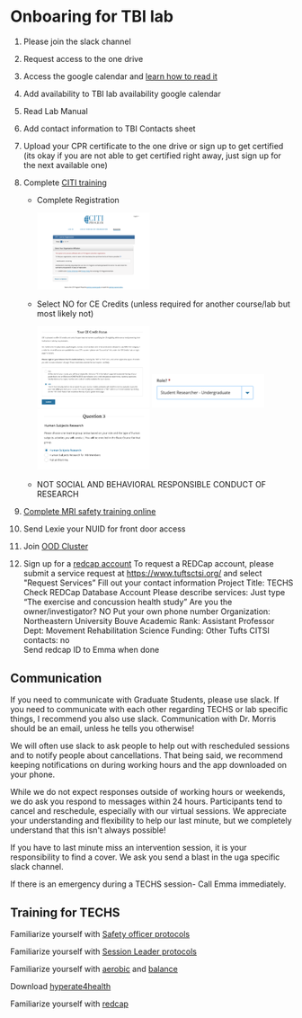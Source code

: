 # Onboaring for TBI lab
1. Please join the slack channel 
2. Request access to the one drive 
3. Access the google calendar and [learn how to read it](calendar.md)  
4. Add availability to TBI lab availability google calendar 
5. Read Lab Manual 
6. Add contact information to TBI Contacts sheet 
7. Upload your CPR certificate to the one drive or sign up to get certified (its okay if you are not able to get certified right away, just sign up for the next available one) 
8. Complete [CITI training](https://www.citiprogram.org/index.cfm?pageID=154&icat=0&ac=0&region=1&message=0#)
    - Complete Registration

      <img src="img/citi/citi1.png" alt="citi1" width="200"/>
      
    - Select NO for CE Credits (unless required for another course/lab but most likely not)

      <img src="img/citi/citi2.png" alt="citi2" width="200"/>
      <img src="img/citi/citi3.png" alt="citi3" width="200"/>
      <img src="img/citi/citi4.png" alt="citi4" width="200"/>
      
    - NOT SOCIAL AND BEHAVIORAL RESPONSIBLE CONDUCT OF RESEARCH
      
10. [Complete MRI safety training online](https://neu.co1.qualtrics.com/jfe/form/SV_9NXRuWgD0GW4yiN)  
11. Send Lexie your NUID for front door access 
12. Join [OOD Cluster](oodcluster.md)
13. Sign up for a [redcap account](https://www.tuftsctsi.org)
  To request a REDCap account, please submit a service request at https://www.tuftsctsi.org/   and select "Request Services” 
  Fill out your contact information 
  Project Title: TECHS 
  Check REDCap Database Account 
  Please describe services: Just type “The exercise and concussion health study” 
  Are you the owner/investigator? NO 
  Put your own phone number 
  Organization: Northeastern University Bouve 
  Academic Rank: Assistant Professor 
  Dept: Movement Rehabilitation Science 
  Funding: Other 
  Tufts CITSI contacts: no  
  Send redcap ID to Emma when done 
## Communication 
If you need to communicate with Graduate Students, please use slack. If you need to communicate with each other regarding TECHS or lab specific things, I recommend you also use slack. Communication with Dr. Morris should be an email, unless he tells you otherwise! 

We will often use slack to ask people to help out with rescheduled sessions and to notify people about cancellations. That being said, we recommend keeping notifications on during working hours and the app downloaded on your phone.  

While we do not expect responses outside of working hours or weekends, we do ask you respond to messages within 24 hours. Participants tend to cancel and reschedule, especially with our virtual sessions. We appreciate your understanding and flexibility to help our last minute, but we completely understand that this isn't always possible! 

If you have to last minute miss an intervention session, it is your responsibility to find a cover. We ask you send a blast in the uga specific slack channel.  

If there is an emergency during a TECHS session- Call Emma immediately. 

## Training for TECHS 

Familiarize yourself with [Safety officer protocols](so.md)

Familiarize yourself with [Session Leader protocols](leadernotes.md)

Familiarize yourself with [aerobic](/docs/img/techs/aerobic.pdf) and [balance](/docs/img/techs/balance.pdf)

Download [hyperate4health](https://hyperate4health.netlify.app/)  

Familiarize yourself with [redcap](redcap.md)


 
